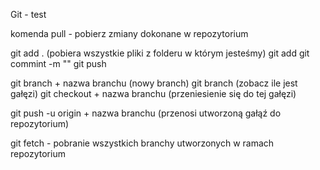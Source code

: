 Git - test

komenda pull - pobierz zmiany dokonane w repozytorium

git add . (pobiera wszystkie pliki z folderu w którym jesteśmy)
git add
git commint -m ""
git push

git branch + nazwa branchu (nowy branch)
git branch (zobacz ile jest gałęzi)
git checkout + nazwa branchu (przeniesienie się do tej gałęzi)

 git push -u origin + nazwa branchu (przenosi utworzoną gałąź do repozytorium)
 
 git fetch - pobranie wszystkich branchy utworzonych w ramach repozytorium
